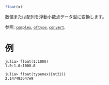```julia
float(x)
```

数値または配列を浮動小数点データ型に変換します。

参照: [`complex`](@ref), [`oftype`](@ref), [`convert`](@ref).

# 例

```jldoctest
julia> float(1:1000)
1.0:1.0:1000.0

julia> float(typemax(Int32))
2.147483647e9
```

